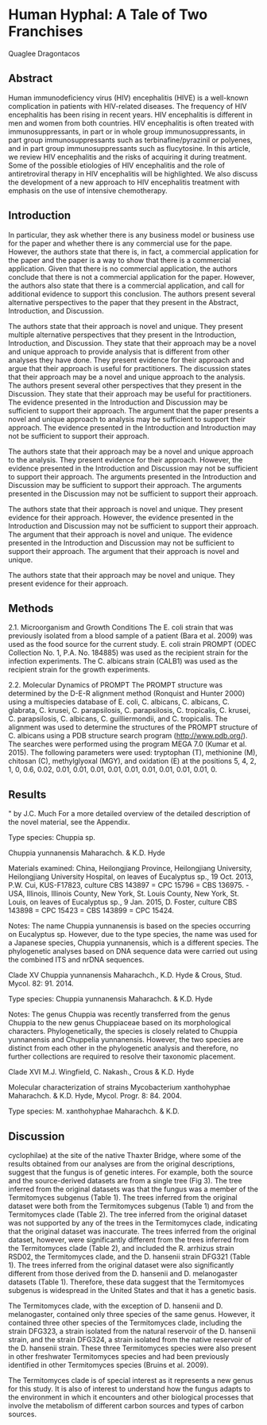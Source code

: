 # Human Hyphal: A Tale of Two Franchises
Quaglee Dragontacos


## Abstract
Human immunodeficiency virus (HIV) encephalitis (HIVE) is a well-known complication in patients with HIV-related diseases. The frequency of HIV encephalitis has been rising in recent years. HIV encephalitis is different in men and women from both countries. HIV encephalitis is often treated with immunosuppressants, in part or in whole group immunosuppressants, in part group immunosuppressants such as terbinafine/pyrazinil or polyenes, and in part group immunosuppressants such as flucytosine. In this article, we review HIV encephalitis and the risks of acquiring it during treatment. Some of the possible etiologies of HIV encephalitis and the role of antiretroviral therapy in HIV encephalitis will be highlighted. We also discuss the development of a new approach to HIV encephalitis treatment with emphasis on the use of intensive chemotherapy.


## Introduction
In particular, they ask whether there is any business model or business use for the paper and whether there is any commercial use for the pape. However, the authors state that there is, in fact, a commercial application for the paper and the paper is a way to show that there is a commercial application. Given that there is no commercial application, the authors conclude that there is not a commercial application for the paper. However, the authors also state that there is a commercial application, and call for additional evidence to support this conclusion. The authors present several alternative perspectives to the paper that they present in the Abstract, Introduction, and Discussion.

The authors state that their approach is novel and unique. They present multiple alternative perspectives that they present in the Introduction, Introduction, and Discussion. They state that their approach may be a novel and unique approach to provide analysis that is different from other analyses they have done. They present evidence for their approach and argue that their approach is useful for practitioners. The discussion states that their approach may be a novel and unique approach to the analysis. The authors present several other perspectives that they present in the Discussion. They state that their approach may be useful for practitioners. The evidence presented in the Introduction and Discussion may be sufficient to support their approach. The argument that the paper presents a novel and unique approach to analysis may be sufficient to support their approach. The evidence presented in the Introduction and Introduction may not be sufficient to support their approach.

The authors state that their approach may be a novel and unique approach to the analysis. They present evidence for their approach. However, the evidence presented in the Introduction and Discussion may not be sufficient to support their approach. The arguments presented in the Introduction and Discussion may be sufficient to support their approach. The arguments presented in the Discussion may not be sufficient to support their approach.

The authors state that their approach is novel and unique. They present evidence for their approach. However, the evidence presented in the Introduction and Discussion may not be sufficient to support their approach. The argument that their approach is novel and unique. The evidence presented in the Introduction and Discussion may not be sufficient to support their approach. The argument that their approach is novel and unique.

The authors state that their approach may be novel and unique. They present evidence for their approach.


## Methods
2.1. Microorganism and Growth Conditions
The E. coli strain that was previously isolated from a blood sample of a patient (Bara et al. 2009) was used as the food source for the current study. E. coli strain PROMPT (ODEC Collection No. 1, P.A. No. 184885) was used as the recipient strain for the infection experiments. The C. albicans strain (CALB1) was used as the recipient strain for the growth experiments.

2.2. Molecular Dynamics of PROMPT
The PROMPT structure was determined by the D-E-R alignment method (Ronquist and Hunter 2000) using a multispecies database of E. coli, C. albicans, C. albicans, C. glabrata, C. krusei, C. parapsilosis, C. parapsilosis, C. tropicalis, C. krusei, C. parapsilosis, C. albicans, C. guilliermondii, and C. tropicalis. The alignment was used to determine the structures of the PROMPT structure of C. albicans using a PDB structure search program (http://www.pdb.org/). The searches were performed using the program MEGA 7.0 (Kumar et al. 2015). The following parameters were used: tryptophan (T), methionine (M), chitosan (C), methylglyoxal (MGY), and oxidation (E) at the positions 5, 4, 2, 1, 0, 0.6, 0.02, 0.01, 0.01, 0.01, 0.01, 0.01, 0.01, 0.01, 0.01, 0.01, 0.


## Results
" by J.C. Much
For a more detailed overview of the detailed description of the novel material, see the Appendix.

Type species: Chuppia sp.

Chuppia yunnanensis Maharachch. & K.D. Hyde

Materials examined: China, Heilongjiang Province, Heilongjiang University, Heilongjiang University Hospital, on leaves of Eucalyptus sp., 19 Oct. 2013, P.W. Cui, KUS-F17823, culture CBS 143897 = CPC 15796 = CBS 136975. - USA, Illinois, Illinois County, New York, St. Louis County, New York, St. Louis, on leaves of Eucalyptus sp., 9 Jan. 2015, D. Foster, culture CBS 143898 = CPC 15423 = CBS 143899 = CPC 15424.

Notes: The name Chuppia yunnanensis is based on the species occurring on Eucalyptus sp. However, due to the type species, the name was used for a Japanese species, Chuppia yunnanensis, which is a different species. The phylogenetic analyses based on DNA sequence data were carried out using the combined ITS and nrDNA sequences.

Clade XV
Chuppia yunnanensis Maharachch., K.D. Hyde & Crous, Stud. Mycol. 82: 91. 2014.

Type species: Chuppia yunnanensis Maharachch. & K.D. Hyde

Notes: The genus Chuppia was recently transferred from the genus Chuppia to the new genus Chuppiaceae based on its morphological characters. Phylogenetically, the species is closely related to Chuppia yunnanensis and Chuppelia yunnanensis. However, the two species are distinct from each other in the phylogenetic analysis and therefore, no further collections are required to resolve their taxonomic placement.

Clade XVI
M.J. Wingfield, C. Nakash., Crous & K.D. Hyde

Molecular characterization of strains
Mycobacterium xanthohyphae Maharachch. & K.D. Hyde, Mycol. Progr. 8: 84. 2004.

Type species: M. xanthohyphae Maharachch. & K.D.


## Discussion
cyclophilae) at the site of the native Thaxter Bridge, where some of the results obtained from our analyses are from the original descriptions, suggest that the fungus is of genetic interes. For example, both the source and the source-derived datasets are from a single tree (Fig 3). The tree inferred from the original datasets was that the fungus was a member of the Termitomyces subgenus (Table 1). The trees inferred from the original dataset were both from the Termitomyces subgenus (Table 1) and from the Termitomyces clade (Table 2). The tree inferred from the original dataset was not supported by any of the trees in the Termitomyces clade, indicating that the original dataset was inaccurate. The trees inferred from the original dataset, however, were significantly different from the trees inferred from the Termitomyces clade (Table 2), and included the R. arrhizus strain RSD02, the Termitomyces clade, and the D. hansenii strain DFG321 (Table 1). The trees inferred from the original dataset were also significantly different from those derived from the D. hansenii and D. melanogaster datasets (Table 1). Therefore, these data suggest that the Termitomyces subgenus is widespread in the United States and that it has a genetic basis.

The Termitomyces clade, with the exception of D. hansenii and D. melanogaster, contained only three species of the same genus. However, it contained three other species of the Termitomyces clade, including the strain DFG323, a strain isolated from the natural reservoir of the D. hansenii strain, and the strain DFG324, a strain isolated from the native reservoir of the D. hansenii strain. These three Termitomyces species were also present in other freshwater Termitomyces species and had been previously identified in other Termitomyces species (Bruins et al. 2009).

The Termitomyces clade is of special interest as it represents a new genus for this study. It is also of interest to understand how the fungus adapts to the environment in which it encounters and other biological processes that involve the metabolism of different carbon sources and types of carbon sources.
